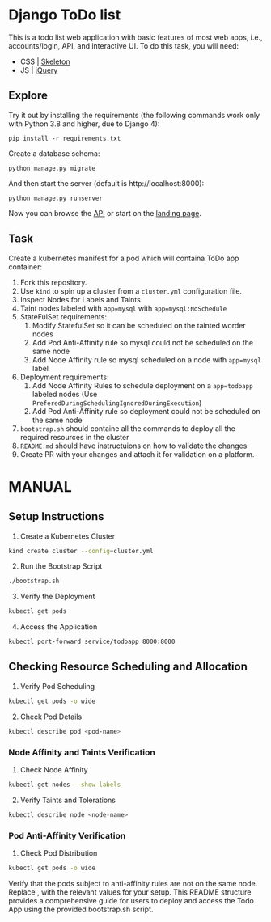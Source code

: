 # Django ToDo list

This is a todo list web application with basic features of most web apps, i.e., accounts/login, API, and interactive UI. To do this task, you will need:

- CSS | [Skeleton](http://getskeleton.com/)
- JS  | [jQuery](https://jquery.com/)

## Explore

Try it out by installing the requirements (the following commands work only with Python 3.8 and higher, due to Django 4):

```
pip install -r requirements.txt
```

Create a database schema:

```
python manage.py migrate
```

And then start the server (default is http://localhost:8000):

```
python manage.py runserver
```

Now you can browse the [API](http://localhost:8000/api/) or start on the [landing page](http://localhost:8000/).

## Task

Create a kubernetes manifest for a pod which will containa ToDo app container:

1. Fork this repository.
1. Use `kind` to spin up a cluster from a `cluster.yml` configuration file.
1. Inspect Nodes for Labels and Taints
1. Taint nodes labeled with `app=mysql` with `app=mysql:NoSchedule`
1. StateFulSet requirements:
    1. Modify StatefulSet so it can be scheduled on the tainted worder nodes
    1. Add Pod Anti-Affinity rule so mysql could not be scheduled on the same node
    1. Add Node Affinity rule so mysql scheduled on a node with `app=mysql` label
1. Deployment requirements:
    1. Add Node Affinity Rules to schedule deployment on a `app=todoapp` labeled nodes (Use `PreferedDuringSchedulingIgnoredDuringExecution`)
    1. Add Pod Anti-Affinity rule so deployment could not be scheduled on the same node
1. `bootstrap.sh` should containe all the commands to deploy all the required resources in the cluster
1. `README.md` should have instructuions on how to validate the changes
1. Create PR with your changes and attach it for validation on a platform.

# MANUAL

## Setup Instructions

1. Create a Kubernetes Cluster
```bash
kind create cluster --config=cluster.yml
```

2. Run the Bootstrap Script
```bash
./bootstrap.sh
```

3. Verify the Deployment
```bash
kubectl get pods
```

4. Access the Application
```bash
kubectl port-forward service/todoapp 8000:8000
```

## Checking Resource Scheduling and Allocation

1. Verify Pod Scheduling
```bash
kubectl get pods -o wide
```

2. Check Pod Details
```bash
kubectl describe pod <pod-name>
```

### Node Affinity and Taints Verification

1. Check Node Affinity
```bash
kubectl get nodes --show-labels
```

2. Verify Taints and Tolerations
```bash
kubectl describe node <node-name>
```

### Pod Anti-Affinity Verification

1. Check Pod Distribution
```bash
kubectl get pods -o wide
```
Verify that the pods subject to anti-affinity rules are not on the same node.
Replace <pod-name>, <node-name> with the relevant values for your setup. This README structure provides a comprehensive guide for users to deploy and access the Todo App using the provided bootstrap.sh script.